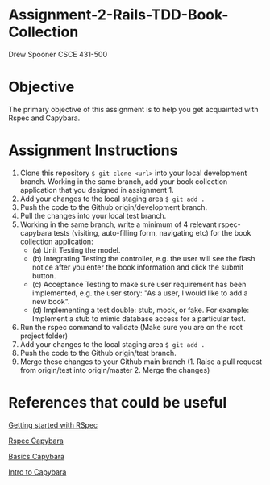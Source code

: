 # Assignment-2-Rails-TDD-Book-Collection
Drew Spooner
CSCE 431-500

# Objective
The primary objective of this assignment is to help you get acquainted with Rspec and Capybara.

# Assignment Instructions

1. Clone this repository ```$ git clone <url>``` into your local development branch. Working in the same branch, add your book collection application that you designed in assignment 1.
2. Add your changes to the local staging area ```$ git add .```
3. Push the code to the Github origin/development branch.
4. Pull the changes into your local test branch.
5. Working in the same branch, write a minimum of 4 relevant rspec-capybara tests (visiting, auto-filling form, navigating etc) for the book collection application:
   * (a) Unit Testing the model.
   * (b) Integrating Testing the controller, e.g. the user will see the flash notice after you enter the book information and click the submit button.
   * (c) Acceptance Testing to make sure user requirement has been implemented, e.g. the user story: "As a user, I would like to add a new book".
   * (d) Implementing a test double: stub, mock, or fake. For example: Implement a stub to mimic database access for a particular test.
6. Run the rspec command to validate (Make sure you are on the root project folder)
7. Add your changes to the local staging area ```$ git add .```
8. Push the code to the Github origin/test branch.
9. Merge these changes to your Github main branch (1. Raise a pull request from origin/test into origin/master 2. Merge the changes)

# References that could be useful
[Getting started with RSpec](https://semaphoreci.com/community/tutorials/getting-started-with-rspec)

[Rspec Capybara](https://www.codewithjason.com/rails-testing-hello-world-using-rspec-capybara)

[Basics Capybara](https://www.sitepoint.com/basics-capybara-improving-tests)

[Intro to Capybara](https://learn.co/lessons/intro-to-capybara)
